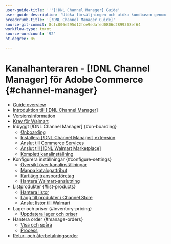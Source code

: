 ```yaml
---
user-guide-title: '''[!DNL Channel Manager] Guide'
user-guide-description: 'Utöka försäljningen och utöka kundbasen genom att integrera Adobe Commerce eller Magento Open Source med [!DNL Walmart Marketplace] Seller Central]-konto.'
breadcrumb-title: '[!DNL Channel Manager Guide]'
source-git-commit: 8cfc006e295d12fce9edafed0806c2899368ef64
workflow-type: tm+mt
source-wordcount: '92'
ht-degree: 0%

---
```



# Kanalhanteraren - [!DNL Channel Manager] för Adobe Commerce {#channel-manager}

- [Guide overview](guide-overview.md)
- [Introduktion till [!DNL Channel Manager]](overview.md)
- [Versionsinformation](release-notes.md)
- [Krav för Walmart](walmart-requirements.md)
- Inbyggt [!DNL Channel Manager] {#on-boarding}
   - [Onboarding](onboard.md)
   - [Installera [!DNL Channel Manager] extension](install.md)
   - [Anslut till Commerce Services](connect.md)
   - [Anslut till [!DNL Walmart Marketplace]](connect-marketplace.md)
   - [Komplett kanalinställning](complete-sales-channel-store-setup.md)
- Konfigurera inställningar {#configure-settings}
   - [Översikt över kanalinställningar](settings-overview.md)
   - [Mappa katalogattribut](map-catalog-attributes.md)
   - [Kartlägg transportföretag](map-shipping-carriers.md)
   - [Hantera Walmart-anslutning](manage-wmt-connection.md)
- Listprodukter {#list-products}
   - [Hantera listor](manage-listings.md)
   - [Lägg till produkter i Channel Store](add-products-to-channel-store.md)
   - [Anslut listor till Walmart](connect-listings-to-marketplace.md)
- Lager och priser {#inventory-pricing}
   - [Uppdatera lager och priser](inventory-and-price-updates.md)
- Hantera order {#manage-orders}
   - [Visa och spåra](manage-orders.md)
   - [Process](process-orders.md)
- [Retur- och återbetalningsorder](return-refund-orders.md)



